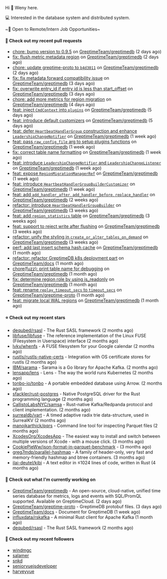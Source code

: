 Hi 👋 Weny here.

💻 Interested in the database system and distributed system.

~🍺 Open to Remote/Intern Job Opportunities~

#### 🔨 Check out my recent pull requests

- [chore: bump version to 0.9.5](https://github.com/GreptimeTeam/greptimedb/pull/4853) on [GreptimeTeam/greptimedb](https://github.com/GreptimeTeam/greptimedb) (2 days ago)
- [fix: flush metric metadata region](https://github.com/GreptimeTeam/greptimedb/pull/4852) on [GreptimeTeam/greptimedb](https://github.com/GreptimeTeam/greptimedb) (2 days ago)
- [chore: update greptime-proto to `b4d3011`](https://github.com/GreptimeTeam/greptimedb/pull/4850) on [GreptimeTeam/greptimedb](https://github.com/GreptimeTeam/greptimedb) (2 days ago)
- [fix: fix metadata forward compatibility issue](https://github.com/GreptimeTeam/greptimedb/pull/4846) on [GreptimeTeam/greptimedb](https://github.com/GreptimeTeam/greptimedb) (3 days ago)
- [fix: overwrite entry_id if entry id is less than start_offset](https://github.com/GreptimeTeam/greptimedb/pull/4842) on [GreptimeTeam/greptimedb](https://github.com/GreptimeTeam/greptimedb) (3 days ago)
- [chore: add more metrics for region migration](https://github.com/GreptimeTeam/greptimedb/pull/4838) on [GreptimeTeam/greptimedb](https://github.com/GreptimeTeam/greptimedb) (4 days ago)
- [feat: inject `CmdContext` into `plugins`](https://github.com/GreptimeTeam/greptimedb/pull/4835) on [GreptimeTeam/greptimedb](https://github.com/GreptimeTeam/greptimedb) (5 days ago)
- [feat: introduce default customizers](https://github.com/GreptimeTeam/greptimedb/pull/4831) on [GreptimeTeam/greptimedb](https://github.com/GreptimeTeam/greptimedb) (5 days ago)
- [feat: defer `HeartbeatHandlerGroup` construction  and enhance `LeadershipChangeNotifier`](https://github.com/GreptimeTeam/greptimedb/pull/4826) on [GreptimeTeam/greptimedb](https://github.com/GreptimeTeam/greptimedb) (1 week ago)
- [feat: pass `raw_config_file` arg to setup plugins functions](https://github.com/GreptimeTeam/greptimedb/pull/4821) on [GreptimeTeam/greptimedb](https://github.com/GreptimeTeam/greptimedb) (1 week ago)
- [fix: correct table name formatting](https://github.com/GreptimeTeam/greptimedb/pull/4819) on [GreptimeTeam/greptimedb](https://github.com/GreptimeTeam/greptimedb) (1 week ago)
- [feat: introduce `LeadershipChangeNotifier` and `LeadershipChangeListener`](https://github.com/GreptimeTeam/greptimedb/pull/4817) on [GreptimeTeam/greptimedb](https://github.com/GreptimeTeam/greptimedb) (1 week ago)
- [feat: expose `RegionMigrationManagerRef`](https://github.com/GreptimeTeam/greptimedb/pull/4812) on [GreptimeTeam/greptimedb](https://github.com/GreptimeTeam/greptimedb) (1 week ago)
- [feat: introduce `HeartbeatHandlerGroupBuilderCustomizer`](https://github.com/GreptimeTeam/greptimedb/pull/4803) on [GreptimeTeam/greptimedb](https://github.com/GreptimeTeam/greptimedb) (1 week ago)
- [feat: add `add_handler_after`, `add_handler_before`, `replace_handler`](https://github.com/GreptimeTeam/greptimedb/pull/4788) on [GreptimeTeam/greptimedb](https://github.com/GreptimeTeam/greptimedb) (2 weeks ago)
- [refactor: introduce `HeartbeatHandlerGroupBuilder`](https://github.com/GreptimeTeam/greptimedb/pull/4785) on [GreptimeTeam/greptimedb](https://github.com/GreptimeTeam/greptimedb) (3 weeks ago)
- [feat: add `region_statistics` table](https://github.com/GreptimeTeam/greptimedb/pull/4771) on [GreptimeTeam/greptimedb](https://github.com/GreptimeTeam/greptimedb) (3 weeks ago)
- [feat: support to reject write after flushing](https://github.com/GreptimeTeam/greptimedb/pull/4759) on [GreptimeTeam/greptimedb](https://github.com/GreptimeTeam/greptimedb) (3 weeks ago)
- [refactor: unify the styling in `create_or_alter_tables_on_demand`](https://github.com/GreptimeTeam/greptimedb/pull/4756) on [GreptimeTeam/greptimedb](https://github.com/GreptimeTeam/greptimedb) (3 weeks ago)
- [perf: add last insert schema hash cache](https://github.com/GreptimeTeam/greptimedb/pull/4745) on [GreptimeTeam/greptimedb](https://github.com/GreptimeTeam/greptimedb) (1 month ago)
- [refactor: refactor GreptimeDB k8s deployment part](https://github.com/GreptimeTeam/docs/pull/1187) on [GreptimeTeam/docs](https://github.com/GreptimeTeam/docs) (1 month ago)
- [chore(fuzz): print table name for debugging](https://github.com/GreptimeTeam/greptimedb/pull/4738) on [GreptimeTeam/greptimedb](https://github.com/GreptimeTeam/greptimedb) (1 month ago)
- [fix: determine region role by using is_readonly](https://github.com/GreptimeTeam/greptimedb/pull/4725) on [GreptimeTeam/greptimedb](https://github.com/GreptimeTeam/greptimedb) (1 month ago)
- [feat: rename `replay_timeout_secs` to `timeout_secs`](https://github.com/GreptimeTeam/greptime-proto/pull/191) on [GreptimeTeam/greptime-proto](https://github.com/GreptimeTeam/greptime-proto) (1 month ago)
- [feat: migrate local WAL regions](https://github.com/GreptimeTeam/greptimedb/pull/4715) on [GreptimeTeam/greptimedb](https://github.com/GreptimeTeam/greptimedb) (1 month ago)

#### ⭐ Check out my recent stars

- [dequbed/rsasl](https://github.com/dequbed/rsasl) - The Rust SASL framework (2 months ago)
- [libfuse/libfuse](https://github.com/libfuse/libfuse) - The reference implementation of the Linux FUSE (Filesystem in Userspace) interface (2 months ago)
- [lvkv/whenfs](https://github.com/lvkv/whenfs) - A FUSE filesystem for your Google calendar (2 months ago)
- [rustls/rustls-native-certs](https://github.com/rustls/rustls-native-certs) - Integration with OS certificate stores for rustls (2 months ago)
- [IBM/sarama](https://github.com/IBM/sarama) - Sarama is a Go library for Apache Kafka. (2 months ago)
- [lensapp/lens](https://github.com/lensapp/lens) - Lens - The way the world runs Kubernetes (2 months ago)
- [tonbo-io/tonbo](https://github.com/tonbo-io/tonbo) - A portable embedded database using Arrow. (2 months ago)
- [sfackler/rust-postgres](https://github.com/sfackler/rust-postgres) - Native PostgreSQL driver for the Rust programming language (2 months ago)
- [CallistoLabsNYC/samsa](https://github.com/CallistoLabsNYC/samsa) - Rust-native Kafka/Redpanda protocol and client implementation. (2 months ago)
- [surrealdb/vart](https://github.com/surrealdb/vart) - A timed adaptive radix trie data-structure, used in SurrealKV (2 months ago)
- [manojkarthick/pqrs](https://github.com/manojkarthick/pqrs) - Command line tool for inspecting Parquet files (2 months ago)
- [XcodesOrg/XcodesApp](https://github.com/XcodesOrg/XcodesApp) - The easiest way to install and switch between multiple versions of Xcode - with a mouse click.  (3 months ago)
- [CookiePieWw/json-format-in-parquet-benchmark](https://github.com/CookiePieWw/json-format-in-parquet-benchmark) -  (3 months ago)
- [greg7mdp/parallel-hashmap](https://github.com/greg7mdp/parallel-hashmap) - A family of header-only, very fast and memory-friendly hashmap and btree containers. (3 months ago)
- [ilai-deutel/kibi](https://github.com/ilai-deutel/kibi) - A text editor in ≤1024 lines of code, written in Rust (4 months ago)

#### 👷 Check out what I'm currently working on

- [GreptimeTeam/greptimedb](https://github.com/GreptimeTeam/greptimedb) - An open-source, cloud-native, unified time series database for metrics, logs and events with SQL/PromQL supported. Available on GreptimeCloud. (2 days ago)
- [GreptimeTeam/greptime-proto](https://github.com/GreptimeTeam/greptime-proto) - GreptimeDB protobuf files. (3 days ago)
- [GreptimeTeam/docs](https://github.com/GreptimeTeam/docs) - Document for GreptimeDB (1 week ago)
- [influxdata/rskafka](https://github.com/influxdata/rskafka) - A minimal Rust client for Apache Kafka (1 month ago)
- [dequbed/rsasl](https://github.com/dequbed/rsasl) - The Rust SASL framework (2 months ago)

#### 👯 Check out my recent followers

- [windmgc](https://github.com/windmgc)
- [salamer](https://github.com/salamer)
- [snkd](https://github.com/snkd)
- [seniorvuejsdeveloper](https://github.com/seniorvuejsdeveloper)
- [harveyyue](https://github.com/harveyyue)



